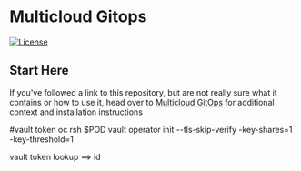 # Multicloud Gitops

[![License](https://img.shields.io/badge/License-Apache%202.0-blue.svg)](https://opensource.org/licenses/Apache-2.0)

## Start Here

If you've followed a link to this repository, but are not really sure what it contains
or how to use it, head over to [Multicloud GitOps](http://hybrid-cloud-patterns.io/multicloud-gitops/)
for additional context and installation instructions




 #vault token
 oc rsh $POD
 vault operator init --tls-skip-verify -key-shares=1 -key-threshold=1

 vault token lookup ==> id 





